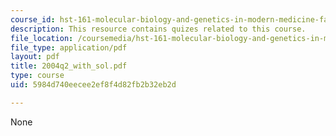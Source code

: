```yaml
---
course_id: hst-161-molecular-biology-and-genetics-in-modern-medicine-fall-2007
description: This resource contains quizes related to this course.
file_location: /coursemedia/hst-161-molecular-biology-and-genetics-in-modern-medicine-fall-2007/5984d740eecee2ef8f4d82fb2b32eb2d_2004q2_with_sol.pdf
file_type: application/pdf
layout: pdf
title: 2004q2_with_sol.pdf
type: course
uid: 5984d740eecee2ef8f4d82fb2b32eb2d

---
```

None